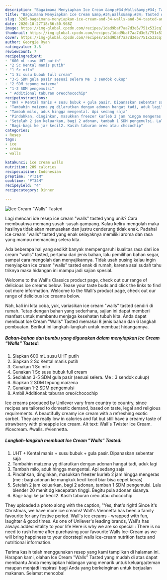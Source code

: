 ```yaml
---
description: "Bagaimana Menyiapkan Ice Cream &amp;#34;Walls&amp;#34; Tasted Anti Gagal"
title: "Bagaimana Menyiapkan Ice Cream &amp;#34;Walls&amp;#34; Tasted Anti Gagal"
slug: 3265-bagaimana-menyiapkan-ice-cream-and-34-walls-and-34-tasted-anti-gagal
date: 2020-10-27T18:56:50.968Z
image: https://img-global.cpcdn.com/recipes/1dad9baf7aa7d3e5/751x532cq70/ice-cream-walls-tasted-foto-resep-utama.jpg
thumbnail: https://img-global.cpcdn.com/recipes/1dad9baf7aa7d3e5/751x532cq70/ice-cream-walls-tasted-foto-resep-utama.jpg
cover: https://img-global.cpcdn.com/recipes/1dad9baf7aa7d3e5/751x532cq70/ice-cream-walls-tasted-foto-resep-utama.jpg
author: Georgie Ryan
ratingvalue: 3.8
reviewcount: 7
recipeingredient:
- "600 mL susu UHT putih"
- "2 Sc Kental manis putih"
- "1 Sc milo"
- "1 Sc susu bubuk full cream"
- "3-5 SDM gula pasir sesuai selera Me  3 sendok cukup"
- "2 SDM tepung maizena"
- "1-2 SDM pengemulsi"
- " Additional taburan oreochocochip"
recipeinstructions:
- "UHT + Kental manis + susu bubuk + gula pasir. Dipanaskan sebentar saja"
- "Tambahin maizena yg dilarutkan dengan adonan hangat tadi, aduk lagi"
- "Tambah milo, aduk hingga mengental. Api sedang saja"
- "Pindahkan, dinginkan, masukkan freezer kurleb 2 jam hingga mengeras (me : bagi adonan ke mangkuk kecil kecil biar bisa cepet keras)"
- "Setelah 2 jam keluarkan, bagi 2 adonan, tambah 1 SDM pengemulsi. Lalu blender 20 menit dg kecepatan tinggi. Begitu pula adonan sisanya."
- "Bagi-bagi ke jar kecil2. Kasih taburan oreo atau chocochip"
categories:
- Resep
tags:
- ice
- cream
- walls

katakunci: ice cream walls 
nutrition: 209 calories
recipecuisine: Indonesian
preptime: "PT31M"
cooktime: "PT34M"
recipeyield: "4"
recipecategory: Dinner

---
```



![Ice Cream &#34;Walls&#34; Tasted](https://img-global.cpcdn.com/recipes/1dad9baf7aa7d3e5/751x532cq70/ice-cream-walls-tasted-foto-resep-utama.jpg)

Lagi mencari ide resep ice cream &#34;walls&#34; tasted yang unik? Cara membuatnya memang susah-susah gampang. Kalau keliru mengolah maka hasilnya tidak akan memuaskan dan justru cenderung tidak enak. Padahal ice cream &#34;walls&#34; tasted yang enak selayaknya memiliki aroma dan rasa yang mampu memancing selera kita.

Ada beberapa hal yang sedikit banyak mempengaruhi kualitas rasa dari ice cream &#34;walls&#34; tasted, pertama dari jenis bahan, lalu pemilihan bahan segar, sampai cara mengolah dan menyajikannya. Tidak usah pusing kalau ingin menyiapkan ice cream &#34;walls&#34; tasted enak di rumah, karena asal sudah tahu triknya maka hidangan ini mampu jadi sajian spesial.

Welcome to the Wall&#39;s Classics product page, check out our range of delicious ice creams below. Tease your taste buds and click the links to find out more information. Welcome to the Wall&#39;s product page, check out our range of delicious ice creams below.


Nah, kali ini kita coba, yuk, variasikan ice cream &#34;walls&#34; tasted sendiri di rumah. Tetap dengan bahan yang sederhana, sajian ini dapat memberi manfaat untuk membantu menjaga kesehatan tubuh kita. Anda dapat membuat Ice Cream &#34;Walls&#34; Tasted memakai 8 jenis bahan dan 6 langkah pembuatan. Berikut ini langkah-langkah untuk membuat hidangannya.

<!--inarticleads1-->

##### Bahan-bahan dan bumbu yang digunakan dalam menyiapkan Ice Cream &#34;Walls&#34; Tasted:

1. Siapkan 600 mL susu UHT putih
1. Siapkan 2 Sc Kental manis putih
1. Gunakan 1 Sc milo
1. Gunakan 1 Sc susu bubuk full cream
1. Sediakan 3-5 SDM gula pasir (sesuai selera. Me : 3 sendok cukup)
1. Siapkan 2 SDM tepung maizena
1. Gunakan 1-2 SDM pengemulsi
1. Ambil  Additional: taburan oreo/chocochip


Ice creams produced by Unilever vary from country to country, since recipes are tailored to domestic demand, based on taste, legal and religious requirements. A beautifully creamy ice cream with a refreshing exotic sorbet. They are really low in calories and fat but still have a creamy taste of strawberry with pineapple ice cream. Alt text: Wall&#39;s Twister Ice Cream. #icecream. #walls. #viennetta. 

<!--inarticleads2-->

##### Langkah-langkah membuat Ice Cream &#34;Walls&#34; Tasted:

1. UHT + Kental manis + susu bubuk + gula pasir. Dipanaskan sebentar saja
1. Tambahin maizena yg dilarutkan dengan adonan hangat tadi, aduk lagi
1. Tambah milo, aduk hingga mengental. Api sedang saja
1. Pindahkan, dinginkan, masukkan freezer kurleb 2 jam hingga mengeras (me : bagi adonan ke mangkuk kecil kecil biar bisa cepet keras)
1. Setelah 2 jam keluarkan, bagi 2 adonan, tambah 1 SDM pengemulsi. Lalu blender 20 menit dg kecepatan tinggi. Begitu pula adonan sisanya.
1. Bagi-bagi ke jar kecil2. Kasih taburan oreo atau chocochip


They uploaded a photo along with the caption, &#34;Yes, that&#39;s right! Since it&#39;s Christmas, we have more ice creams! Wall&#39;s Viennetta has been a family favourite for any festive period. Wall&#39;s ice creams - wrapped with fun, laughter &amp; good times. As one of Unilever&#39;s leading brands, Wall&#39;s has always added vitality to your life Here is why we are so special : There is no need to rush home after purchasing your favourite Walls Ice-Cream as we will bring happiness to your doorstep! walls ice-cream nutrition facts and nutritional information. 

Terima kasih telah menggunakan resep yang kami tampilkan di halaman ini. Harapan kami, olahan Ice Cream &#34;Walls&#34; Tasted yang mudah di atas dapat membantu Anda menyiapkan hidangan yang menarik untuk keluarga/teman maupun menjadi inspirasi bagi Anda yang berkeinginan untuk berjualan makanan. Selamat mencoba!
